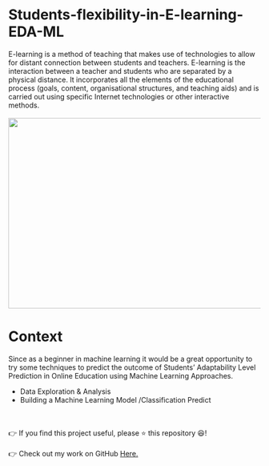# Students-flexibility-in-E-learning-EDA-ML
E-learning is a method of teaching that makes use of technologies to allow for distant connection between students and teachers.
E-learning is the interaction between a teacher and students who are separated by a physical distance. It incorporates all the elements of the educational process (goals, content, organisational structures, and teaching aids) and is carried out using specific Internet technologies or other interactive methods.
</br></br>
<img src="https://user-images.githubusercontent.com/61687175/177083868-03086a09-9bfc-4d0e-9c78-91c20368704f.png" width="650" height="380"></br>

# Context
Since as a beginner in machine learning it would be a great opportunity to try some techniques to predict the outcome of Students’ Adaptability Level Prediction in Online Education using Machine Learning Approaches.</br>
* Data Exploration & Analysis
* Building a Machine Learning Model /Classification Predict


</br></br>
👉 If you find this project useful, please ⭐ this repository 😆!</br></br>
👉 Check out my work on GitHub <a href="https://github.com/sinoyon?tab=repositories">Here. </a>
 




